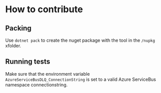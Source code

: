# How to contribute

## Packing

Use `dotnet pack` to create the nuget package with the tool in the `/nupkg` xfolder.

## Running tests

Make sure that the environment variable `AzureServiceBusDLQ_ConnectionString` is set to a valid Azure ServiceBus namespace connectionstring.